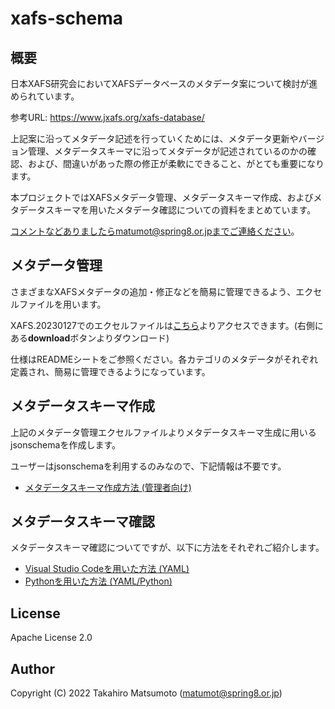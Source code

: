 # xafs-schema


## 概要

日本XAFS研究会においてXAFSデータベースのメタデータ案について検討が進められています。

参考URL:  <https://www.jxafs.org/xafs-database/>

上記案に沿ってメタデータ記述を行っていくためには、メタデータ更新やバージョン管理、メタデータスキーマに沿ってメタデータが記述されているのかの確認、および、間違いがあった際の修正が柔軟にできること、がとても重要になります。

本プロジェクトではXAFSメタデータ管理、メタデータスキーマ作成、およびメタデータスキーマを用いたメタデータ確認についての資料をまとめています。

コメントなどありましたらmatumot@spring8.or.jpまでご連絡ください。



## メタデータ管理

さまざまなXAFSメタデータの追加・修正などを簡易に管理できるよう、エクセルファイルを用います。

XAFS.20230127でのエクセルファイルは[こちら](./draft/20230127/metadata_schema-xafs.xlsx)よりアクセスできます。(右側にある**download**ボタンよりダウンロード)

仕様はREADMEシートをご参照ください。各カテゴリのメタデータがそれぞれ定義され、簡易に管理できるようになっています。



## メタデータスキーマ作成

上記のメタデータ管理エクセルファイルよりメタデータスキーマ生成に用いるjsonschemaを作成します。

ユーザーはjsonschemaを利用するのみなので、下記情報は不要です。

* [メタデータスキーマ作成方法  (管理者向け)](./README_schema.md)



## メタデータスキーマ確認

メタデータスキーマ確認についてですが、以下に方法をそれぞれご紹介します。

- [Visual Studio Codeを用いた方法 (YAML)](./README_vscode.md)
- [Pythonを用いた方法 (YAML/Python)](./README_python.md)



## License

Apache License 2.0

## Author

Copyright (C) 2022 Takahiro Matsumoto (matumot@spring8.or.jp)
